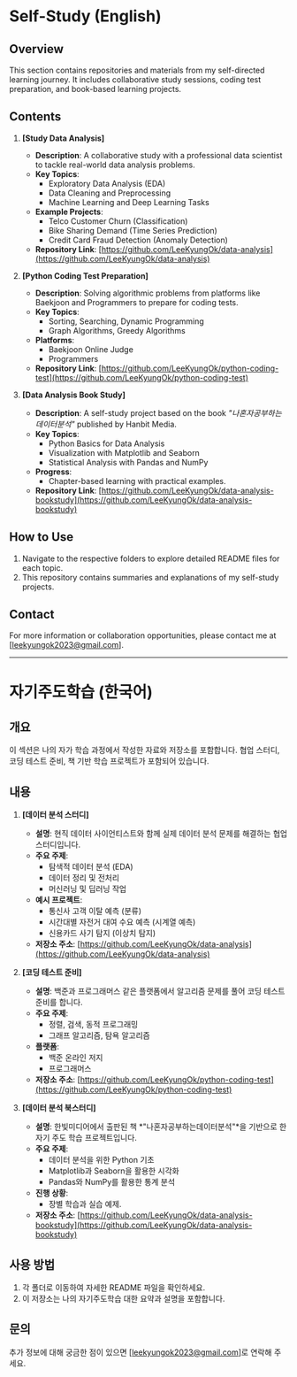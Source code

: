 # Self-Study (English)

## Overview
This section contains repositories and materials from my self-directed learning journey. It includes collaborative study sessions, coding test preparation, and book-based learning projects.

## Contents

1. **[Study Data Analysis]**  
   - **Description**: A collaborative study with a professional data scientist to tackle real-world data analysis problems.  
   - **Key Topics**:
     - Exploratory Data Analysis (EDA)
     - Data Cleaning and Preprocessing
     - Machine Learning and Deep Learning Tasks
   - **Example Projects**:
     - Telco Customer Churn (Classification)
     - Bike Sharing Demand (Time Series Prediction)
     - Credit Card Fraud Detection (Anomaly Detection)
   - **Repository Link**: [https://github.com/LeeKyungOk/data-analysis](https://github.com/LeeKyungOk/data-analysis)

2. **[Python Coding Test Preparation]**  
   - **Description**: Solving algorithmic problems from platforms like Baekjoon and Programmers to prepare for coding tests.  
   - **Key Topics**:
     - Sorting, Searching, Dynamic Programming
     - Graph Algorithms, Greedy Algorithms
   - **Platforms**:
     - Baekjoon Online Judge
     - Programmers
   - **Repository Link**: [https://github.com/LeeKyungOk/python-coding-test](https://github.com/LeeKyungOk/python-coding-test)

3. **[Data Analysis Book Study]**  
   - **Description**: A self-study project based on the book *"나혼자공부하는데이터분석"* published by Hanbit Media.  
   - **Key Topics**:
     - Python Basics for Data Analysis
     - Visualization with Matplotlib and Seaborn
     - Statistical Analysis with Pandas and NumPy
   - **Progress**:
     - Chapter-based learning with practical examples.
   - **Repository Link**: [https://github.com/LeeKyungOk/data-analysis-bookstudy](https://github.com/LeeKyungOk/data-analysis-bookstudy)


## How to Use
1. Navigate to the respective folders to explore detailed README files for each topic.
2. This repository contains summaries and explanations of my self-study projects.


## Contact
For more information or collaboration opportunities, please contact me at [leekyungok2023@gmail.com].

---

# 자기주도학습 (한국어)

## 개요
이 섹션은 나의 자가 학습 과정에서 작성한 자료와 저장소를 포함합니다. 협업 스터디, 코딩 테스트 준비, 책 기반 학습 프로젝트가 포함되어 있습니다.


## 내용

1. **[데이터 분석 스터디]**  
   - **설명**: 현직 데이터 사이언티스트와 함께 실제 데이터 분석 문제를 해결하는 협업 스터디입니다.  
   - **주요 주제**:
     - 탐색적 데이터 분석 (EDA)
     - 데이터 정리 및 전처리
     - 머신러닝 및 딥러닝 작업
   - **예시 프로젝트**:
     - 통신사 고객 이탈 예측 (분류)
     - 시간대별 자전거 대여 수요 예측 (시계열 예측)
     - 신용카드 사기 탐지 (이상치 탐지)
   - **저장소 주소**: [https://github.com/LeeKyungOk/data-analysis](https://github.com/LeeKyungOk/data-analysis)

2. **[코딩 테스트 준비]**  
   - **설명**: 백준과 프로그래머스 같은 플랫폼에서 알고리즘 문제를 풀어 코딩 테스트 준비를 합니다.  
   - **주요 주제**:
     - 정렬, 검색, 동적 프로그래밍
     - 그래프 알고리즘, 탐욕 알고리즘
   - **플랫폼**:
     - 백준 온라인 저지
     - 프로그래머스
   - **저장소 주소**: [https://github.com/LeeKyungOk/python-coding-test](https://github.com/LeeKyungOk/python-coding-test)

3. **[데이터 분석 북스터디]**  
   - **설명**: 한빛미디어에서 출판된 책 *"나혼자공부하는데이터분석"*을 기반으로 한 자기 주도 학습 프로젝트입니다.  
   - **주요 주제**:
     - 데이터 분석을 위한 Python 기초
     - Matplotlib과 Seaborn을 활용한 시각화
     - Pandas와 NumPy를 활용한 통계 분석
   - **진행 상황**:
     - 장별 학습과 실습 예제.
   - **저장소 주소**: [https://github.com/LeeKyungOk/data-analysis-bookstudy](https://github.com/LeeKyungOk/data-analysis-bookstudy)


## 사용 방법
1. 각 폴더로 이동하여 자세한 README 파일을 확인하세요.
2. 이 저장소는 나의 자기주도학습 대한 요약과 설명을 포함합니다.


## 문의
추가 정보에 대해 궁금한 점이 있으면 [leekyungok2023@gmail.com]로 연락해 주세요.
